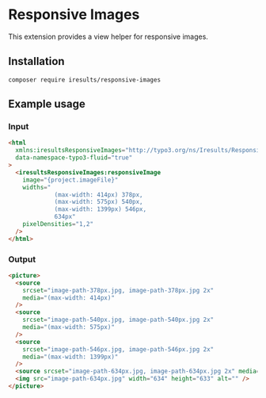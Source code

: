 # Responsive Images

This extension provides a view helper for responsive images.

## Installation

```
composer require iresults/responsive-images
```

## Example usage

### Input

```html
<html
  xmlns:iresultsResponsiveImages="http://typo3.org/ns/Iresults/ResponsiveImages/ViewHelpers"
  data-namespace-typo3-fluid="true"
>
  <iresultsResponsiveImages:responsiveImage
    image="{project.imageFile}"
    widths="
             (max-width: 414px) 378px,
             (max-width: 575px) 540px,
             (max-width: 1399px) 546px,
             634px"
    pixelDensities="1,2"
  />
</html>
```

### Output

```html
<picture>
  <source
    srcset="image-path-378px.jpg, image-path-378px.jpg 2x"
    media="(max-width: 414px)"
  />
  <source
    srcset="image-path-540px.jpg, image-path-540px.jpg 2x"
    media="(max-width: 575px)"
  />
  <source
    srcset="image-path-546px.jpg, image-path-546px.jpg 2x"
    media="(max-width: 1399px)"
  />
  <source srcset="image-path-634px.jpg, image-path-634px.jpg 2x" media="" />
  <img src="image-path-634px.jpg" width="634" height="633" alt="" />
</picture>
```
